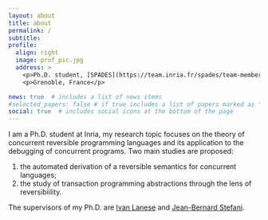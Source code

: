 ```yaml
---
layout: about
title: about
permalink: /
subtitle:
profile:
  align: right
  image: prof_pic.jpg
  address: >
    <p>Ph.D. student, [SPADES](https://team.inria.fr/spades/team-members/), [INRIA](https://www.inria.fr/en) </p>
    <p>Grenoble, France</p>

news: true  # includes a list of news items
#selected_papers: false # if true includes a list of papers marked as "selected={true}"
social: true  # includes social icons at the bottom of the page
---
```


I am a Ph.D. student at Inria, my research topic focuses on the theory of concurrent reversible programming languages and its application to the debugging of concurrent programs. Two main studies are proposed:
1. the automated derivation of a reversible semantics for concurrent languages;
2. the study of transaction programming abstractions through the lens of reversibiility. 

The supervisors of my Ph.D. are [Ivan Lanese](http://www.cs.unibo.it/~lanese/) and [Jean-Bernard Stefani](https://team.inria.fr/spades/jean-bernard-stefani/).
